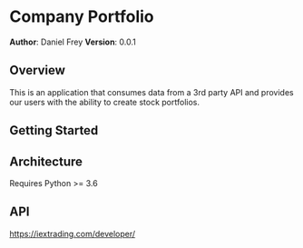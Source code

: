 # Company Portfolio

**Author**: Daniel Frey
**Version**: 0.0.1

## Overview

This is an application that consumes data from a 3rd party API and provides our users with the ability to create stock portfolios.

## Getting Started


## Architecture
Requires Python >= 3.6

## API
https://iextrading.com/developer/



